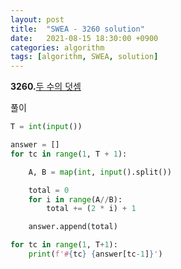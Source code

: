 ```yaml
---
layout: post
title:  "SWEA - 3260 solution"
date:   2021-08-15 18:30:00 +0900
categories: algorithm
tags: [algorithm, SWEA, solution]
---
```

**3260.**[두 수의 덧셈](https://swexpertacademy.com/main/code/problem/problemDetail.do?contestProbId=AWBC1lOad9IDFAWr&categoryId=AWBC1lOad9IDFAWr&categoryType=CODE&problemTitle=3260&orderBy=FIRST_REG_DATETIME&selectCodeLang=ALL&select-1=&pageSize=10&pageIndex=1)

풀이

```python
T = int(input())

answer = []
for tc in range(1, T + 1):

    A, B = map(int, input().split())

    total = 0
    for i in range(A//B):
        total += (2 * i) + 1

    answer.append(total)

for tc in range(1, T+1):
    print(f'#{tc} {answer[tc-1]}')
```

